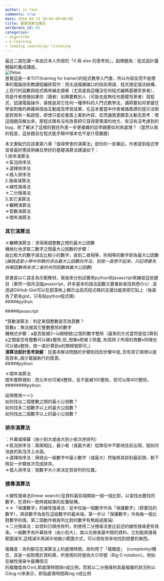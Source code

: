 ```yaml
---
author: jx tsai
comments: true
date: 2016-06-19 10:04:00+00:00
title: 基礎演算法筆記
wordpress_id: 61
categories:
- algorithm
- e-learning
- reading /watching/ listening
---
```


最近二週在讀一本由日本人所寫的「if 與 else 的思考術」，副標題為：程式設計邏輯腦的養成講座。  
![ifelse](https://3.bp.blogspot.com/-XyaJUybRJwo/V30dP0njkAI/AAAAAAAAKPo/zuLaWS-i8Ak2porr24x_fmAZ5XtYCSKywCLcB/s1600/ifelse.jpeg)  
感覺這是一本TOT(training for trainer)的程式教學入門書，所以內容反而不是標準的電腦技術教課程編排寫作：用太過複雜磝口的技術用語、程式規定語法結構、上百行的函數與程式碼來嚇走讀者（尤其是我這種沒任何程式編碼基礎背景者），而是作者想像如果你（讀者）如果要教別人（可能也是無任何基礎背景者）寫程式、認識電腦操作，甚致是其它任何一種學科的入門式教學法，講師要如何掌握住學習對像的興趣與借由互動提高學習成果，在這本書當中作者循循善誘的提示法倒是對我有一點啟發，即使只是從書面上看到內容，反而讓我更願意主動去思考：嗯這個題目解出來，那程式碼有沒有改善把它寫得更簡潔的地方，有沒有沒考慮到的bug、除了解決了這樣的題目外進一步更複雜的廷申題要如何來處理？（當然以我的程度，這些題目在程式能手眼中根本也不是什麼難題）  
  
本文重點仍在該書第六章「值得學會的演算法」部份的一些筆記。作者提到程式學習者最好應該熟練且學好的基礎演算法建議如下：  
1.排序演算法  
＊氣泡排序法  
＊選擇排序法  
＊插入排序法　  
2.搜㝷演算法  
＊線性搜㝷法  
＊二分搜㝷法  
3.其它演算法   
＊輾轉演算法  
＊質數演算法  
＊閏年演算法  
  


### 其它演算法

  
＊輾轉演算法：求得兩個整數之間的最大公因數  
機械化地求取二數字之間最大公因數的步驟：  
由比較大的數字減去比較小的數字，直到二者相等，則相等的數字即為最大公因數(_據說這是小學中所教的求出最大公因數的作法，但我一直想不起來，只記得要先拆解因數再來求二者的共同因數與最大公因數_)  
  
原書是以Ｃ語言為示範教材，我後來分別試著用python和javascript來練習這些題目（果然一個月沒碰javascript，許多基本的語法函數又要重新查找熟悉Orz）,並透過GitHub Gist可以在部落格上顯示出高亮程式碼的支援功能來把它貼上（後面為了節省gist，只有貼python程式碼）  
#####python  
  
#####javascript  
  
  
*質數演算法：判定某個整數是否為質數？  
質數a：無法被其它整數整除的數字  
機械式步驟：a是否能被2~(a開根號)之間的數字整除（最笨的方式當然是從2算到a之間是否有整數可以被a整除,但_想像a若被２除盡, 則其除２所得的商數x同理也可以被a整除，故一直計算到a的開根號即可_）  
**演算法設計思考訣竅**：從基本解決問題的步驟到找到步驟中是_否有其它規律以提高效率_減少電腦執行的資源。  
#####python  
  
  
＊閏年演算法  
閏年實際規則：西元年份可被4整除，且不能被100整除，但可以用400整除。  
########python  
  
  
延伸應用＝＝》  
如何找出二個整數之間的最小公倍數？　  
如何找多二個數字以上的最大公因數？  
如何找出二個數字以上的最小公倍數？  
  


### 排序演算法

：升幕或降幕（由小到大或由大到小依次序排列）  
＊氣泡排序法：兩兩相比，最小者（或最大者）從隊伍中不斷地往前出現，就如何池底的氣泡浮上水面。  
＊選擇排序法：掃視出一組數字中最小數字（或最大）然後將其排到最前頭，剩下照前一步驟依次完成排序。  
＊插入排序法：按數字大小來決定其排列的位置。  
  


### 搜㝷演算法

  
＊線性搜㝷法(linear search):從資料最前端開始一個一個比對，以查找出要找的數字，在資料一致時就結束的反覆結構。  
＊＊「保護數字」的線性搜㝷法：從中任抽一個數字作為「保護數字」（即要找的數字），將該數字為放在這組數字的最末端，第一步以「保護數字」作為每一個比對數字的值，第二個動作檢查所比對的數字有無超過尾端）  
＊二分搜㝷法：如資料已順序排列，則使用二分搜㝷法會比前述的線性搜㝷更有效率。一組數字為升幕排序（由小到大），故以先檢查最中間的資料，立刻能將搜㝷範圍減半,這樣減半再減半地縮小範圍方式，可以很有效率地找到想要的東西。  
  
複雜度：為判斷花在演算法上的處理時間，故利用了「複雜度」　(complexity)概念，其是一般對應於資料庫，所使用的符號為大Ｏ符號（Big O notation）。例如在線性搜㝷中最糟情況  
的複雜度為Ｏ(n),即處理時間與n成比例。而若以二分搜㝷則其最複雜的狀況則以O(log n)來表示，即指處理時間與log n成比例
